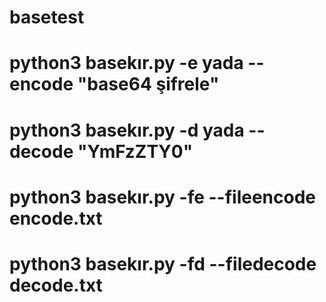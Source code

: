# basetest
# python3 basekır.py -e yada --encode "base64 şifrele"
# python3 basekır.py -d yada --decode "YmFzZTY0"
# python3 basekır.py -fe --fileencode encode.txt
# python3 basekır.py -fd --filedecode decode.txt
